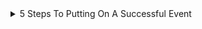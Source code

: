 <details><summary>5 Steps To Putting On A Successful Event</summary>

https://blog.markgrowth.com/5-steps-to-putting-on-a-successful-event-aab87538072f

* <details><summary>Research</summary>
	
  * Define your goals and objectives
  * Outline what your event will entail, and check it is feasible
  * Determine your audience
  * Create a timeline
  * Develop a budget
  
</details>

</details>
